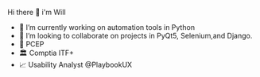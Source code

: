 Hi there 👋 i'm Will

- 🎨 I’m currently working on automation tools in Python
- 👯 I’m looking to collaborate on projects in PyQt5, Selenium,and Django.
- 🥂 PCEP 
- 🏛 Comptia ITF+
- 📈 Usability Analyst @PlaybookUX
